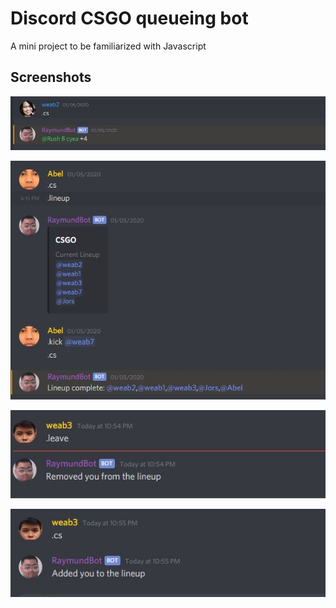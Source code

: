 # Discord CSGO queueing bot
A mini project to be familiarized with Javascript

## Screenshots

![request](/github/request.JPG)

![complete](/github/complete.JPG)

![leave](/github/leave.JPG)

![queue](/github/queue.JPG)
